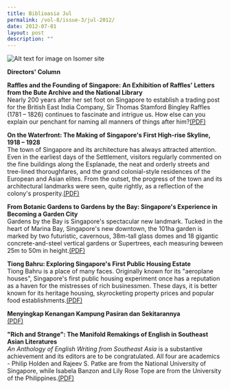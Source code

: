 ```yaml
---
title: Biblioasia Jul
permalink: /vol-8/issue-3/jul-2012/
date: 2012-07-01
layout: post
description: ""
---
```

![Alt text for image on Isomer site](/images/covers/ba8-2.jpg)

**Directors' Column**

**Raffles and the Founding of Singapore: An Exhibition of Raffles' Letters from the Bute Archive and the National Library**<br> Nearly 200 years after her set foot on Singapore to establish a trading post for the British East India Company, Sir Thomas Stamford Bingley Raffles (1781 – 1826) continues to fascinate and intrigue us. How else can you explain our penchant for naming all manners of things after him?[(PDF)](/files/pdf/vol-8/issue-2/v8-issue2_RaflesFounding.pdf)

**On the Waterfront: The Making of Singapore's First High-rise Skyline, 1918 – 1928**<br> The town of Singapore and its architecture has always attracted attention. Even in the earliest days of the Settlement, visitors regularly commented on the fine buildings along the Esplanade, the neat and orderly streets and tree-lined thoroughfares, and the grand colonial-style residences of the European and Asian elites. From the outset, the progress of the town and its architectural landmarks were seen, quite rightly, as a reflection of the colony's prosperity.[(PDF)](/files/pdf/vol-8/issue-2/v8-issue2_%20WaterfrontSkyline.pdf)

**From Botanic Gardens to Gardens by the Bay: Singapore's Experience in Becoming a Garden City**<br>Gardens by the Bay is Singapore's spectacular new landmark. Tucked in the heart of Marina Bay, Singapore's new downtown, the 101ha garden is marked by two futuristic, cavernous, 38m-tall glass domes and 18 gigantic concrete-and-steel vertical gardens or Supertrees, each measuring beween 25m to 50m in height.[(PDF)](/files/pdf/vol-8/issue-2/v8-issue2_%20WaterfrontSkyline.pdf)

**Tiong Bahru: Exploring Singapore's First Public Housing Estate**<br>Tiong Bahru is a place of many faces. Originally known for its "aeroplane houses", Singapore's first public housing experiment once has a reputation as a haven for the mistresses of rich businessmen. These days, it is better known for its heritage housing, skyrocketing property prices and popular food establishments.[(PDF)](/files/pdf/vol-8/issue-2/v8-issue2_TiongBahru.pdf)

**Menyingkap Kenangan Kampung Pasiran dan Sekitarannya**<br>[(PDF)](/files/pdf/vol-8/issue-2/v8-issue2_KampungPasiran.pdf)

**"Rich and Strange": The Manifold Remakings of English in Southeast Asian Literatures**<br>*An Anthology of English Writing from Southeast Asia* is a substantive achievement and its editors are to be congratulated. All four are academics - Philip Holden and Rajeev S. Patke are from the National University of Singapore, while Isabela Banzon and Lily Rose Tope are from the University of the Philippines.[(PDF)](/files/pdf/vol-8/issue-2/v8-issue2_RichStrange.pdf)